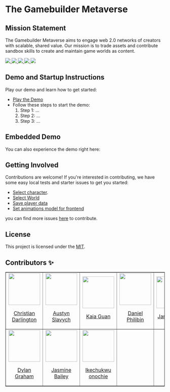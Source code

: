 # The Gamebuilder Metaverse

## Mission Statement

The Gamebuilder Metaverse aims to engage web 2.0 networks of creators with scalable, shared value. Our mission is to trade assets and contribute sandbox skills to create and maintain game worlds as content.

<p>
<a href="https://github.com/TribaliiiGameDevelopment/CreationGame/issues">
<img src="https://img.shields.io/github/issues/TribaliiiGameDevelopment/CreationGame" />
</a>
<a href="https://github.com/your-organization/donate-link">
<img src="https://img.shields.io/badge/Donate-Github-blue.svg" />
</a>
<a href="https://github.com/your-organization/sponsor-link">
<img src="https://img.shields.io/badge/Sponsor-Dev%20Contributors-orange.svg" />
</a>
<a href="https://download-link-for-windows">
<img src="https://img.shields.io/badge/Download-Windows-brightgreen.svg" />
</a>
<a href="https://gotm.io/tribaliii/creationgame">
<img src="https://img.shields.io/badge/Demo-Play%20Now-yellow.svg" />
</a>
</p>

## Demo and Startup Instructions

Play our demo and learn how to get started:

- [Play the Demo](https://gotm.io/tribaliii/creationgame)
- Follow these steps to start the demo:
  1. Step 1: ...
  2. Step 2: ...
  3. Step 3: ...

## Embedded Demo

You can also experience the demo right here:

<!-- Embed the demo here using appropriate HTML/Markdown code -->

## Getting Involved

Contributions are welcome! If you're interested in contributing, we have some easy local tests and starter issues to get you started:

- [Select character](https://github.com/TribaliiiGameDevelopment/CreationGame/issues/49).
- [Select World](https://github.com/TribaliiiGameDevelopment/CreationGame/issues/48)
- [Save player data](https://github.com/TribaliiiGameDevelopment/CreationGame/issues/47)
- [Set animations model for frontend](https://github.com/TribaliiiGameDevelopment/CreationGame/issues/45)

you can find more issues [here](https://github.com/TribaliiiGameDevelopment/CreationGame/issues) to contribute.

## License

This project is licensed under the [MIT](LICENSE).

## Contributors ✨

<table border='1px'>
  <tr>
    <td>
      <a href="Github link" target="_blank">
        <img src='Github Avatar' alt='' width='100px'>
        <p align='center'>Christian Darlington</p>
      </a>
    </td>
    <td>
      <a href="Github link" target="_blank">
        <img src='Github Avatar' alt='' width='100px'>
        <p align='center'>Austyn Slavych</p>
      </a>
    </td>
    <td>
      <a href="Github link" target="_blank">
        <img src='Github Avatar' alt='' width='100px'>
        <p align='center'>Kaia Guan</p>
      </a>
    </td>
    <td>
      <a href="Github link" target="_blank">
        <img src='Github Avatar' alt='' width='100px'>
        <p align='center'>Daniel Philibin</p>
      </a>
    </td>
    <td>
      <a href="Github link" target="_blank">
        <img src='Github Avatar' alt='' width='100px'>
        <p align='center'>Janine Kong</p>
      </a>
    </td>
    <td>
      <a href="Github link" target="_blank">
        <img src='Github Avatar' alt='' width='100px'>
        <p align='center'>Brandon Cay</p>
      </a>
    </td>
    <td>
      <a href="Github link" target="_blank">
        <img src='Github Avatar' alt='' width='100px'>
        <p align='center'>Trung Lam</p>
      </a>
    </td>
    <td>
      <a href="Github link" target="_blank">
        <img src='Github Avatar' alt='' width='100px'>
        <p align='center'>Jihad Beydoun</p>
      </a>
    </td>
  </tr>
<!-- 2   -->
  <tr>
    <td>
      <a href="Github link" target="_blank">
        <img src='Github Avatar' alt='' width='100px'>
        <p align='center'>Dylan Graham</p>
      </a>
    </td>
   <td>
      <a href="Github link" target="_blank">
        <img src='Github Avatar' alt='' width='100px'>
        <p align='center'>Jasmine Bailey</p>
      </a>
    </td>
    <td>
     <a href="Github link" target="_blank">
        <img src='Github Avatar' alt='' width='100px'>
        <p align='center'>Ikechukwu onochie</p>
      </a>
    </td>
    <td>
</table>
